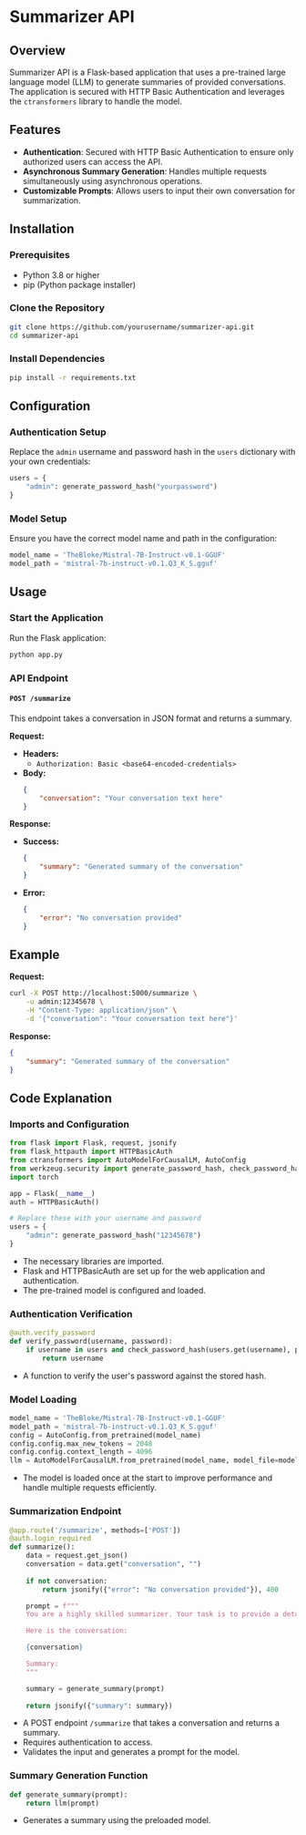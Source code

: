 # Summarizer API

## Overview
Summarizer API is a Flask-based application that uses a pre-trained large language model (LLM) to generate summaries of provided conversations. The application is secured with HTTP Basic Authentication and leverages the `ctransformers` library to handle the model.

## Features
- **Authentication**: Secured with HTTP Basic Authentication to ensure only authorized users can access the API.
- **Asynchronous Summary Generation**: Handles multiple requests simultaneously using asynchronous operations.
- **Customizable Prompts**: Allows users to input their own conversation for summarization.

## Installation

### Prerequisites
- Python 3.8 or higher
- pip (Python package installer)

### Clone the Repository
```bash
git clone https://github.com/yourusername/summarizer-api.git
cd summarizer-api
```

### Install Dependencies
```bash
pip install -r requirements.txt
```

## Configuration

### Authentication Setup
Replace the `admin` username and password hash in the `users` dictionary with your own credentials:
```python
users = {
    "admin": generate_password_hash("yourpassword")
}
```

### Model Setup
Ensure you have the correct model name and path in the configuration:
```python
model_name = 'TheBloke/Mistral-7B-Instruct-v0.1-GGUF'
model_path = 'mistral-7b-instruct-v0.1.Q3_K_S.gguf'
```

## Usage

### Start the Application
Run the Flask application:
```bash
python app.py
```

### API Endpoint
#### `POST /summarize`
This endpoint takes a conversation in JSON format and returns a summary.

**Request:**
- **Headers:**
  - `Authorization: Basic <base64-encoded-credentials>`
- **Body:**
  ```json
  {
      "conversation": "Your conversation text here"
  }
  ```

**Response:**
- **Success:**
  ```json
  {
      "summary": "Generated summary of the conversation"
  }
  ```
- **Error:**
  ```json
  {
      "error": "No conversation provided"
  }
  ```

## Example
**Request:**
```bash
curl -X POST http://localhost:5000/summarize \
    -u admin:12345678 \
    -H "Content-Type: application/json" \
    -d '{"conversation": "Your conversation text here"}'
```

**Response:**
```json
{
    "summary": "Generated summary of the conversation"
}
```

## Code Explanation

### Imports and Configuration
```python
from flask import Flask, request, jsonify
from flask_httpauth import HTTPBasicAuth
from ctransformers import AutoModelForCausalLM, AutoConfig
from werkzeug.security import generate_password_hash, check_password_hash
import torch

app = Flask(__name__)
auth = HTTPBasicAuth()

# Replace these with your username and password
users = {
    "admin": generate_password_hash("12345678")
}
```
- The necessary libraries are imported.
- Flask and HTTPBasicAuth are set up for the web application and authentication.
- The pre-trained model is configured and loaded.

### Authentication Verification
```python
@auth.verify_password
def verify_password(username, password):
    if username in users and check_password_hash(users.get(username), password):
        return username
```
- A function to verify the user's password against the stored hash.

### Model Loading
```python
model_name = 'TheBloke/Mistral-7B-Instruct-v0.1-GGUF'
model_path = 'mistral-7b-instruct-v0.1.Q3_K_S.gguf'
config = AutoConfig.from_pretrained(model_name)
config.config.max_new_tokens = 2048
config.config.context_length = 4096
llm = AutoModelForCausalLM.from_pretrained(model_name, model_file=model_path, model_type='mistral', config=config, device_map="auto")
```
- The model is loaded once at the start to improve performance and handle multiple requests efficiently.

### Summarization Endpoint
```python
@app.route('/summarize', methods=['POST'])
@auth.login_required
def summarize():
    data = request.get_json()
    conversation = data.get("conversation", "")
    
    if not conversation:
        return jsonify({"error": "No conversation provided"}), 400

    prompt = f"""
    You are a highly skilled summarizer. Your task is to provide a detailed and accurate summary of the conversation below. Don't forget to include important keywords. Make it concise.

    Here is the conversation:

    {conversation}

    Summary:
    """

    summary = generate_summary(prompt)
    
    return jsonify({"summary": summary})
```
- A POST endpoint `/summarize` that takes a conversation and returns a summary.
- Requires authentication to access.
- Validates the input and generates a prompt for the model.

### Summary Generation Function
```python
def generate_summary(prompt):
    return llm(prompt)
```
- Generates a summary using the preloaded model.
